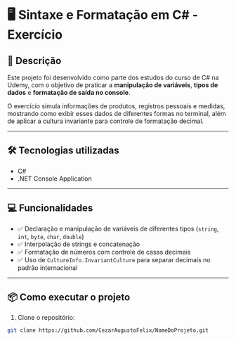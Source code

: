 # 🖥️ Sintaxe e Formatação em C# - Exercício

## 🚀 Descrição
Este projeto foi desenvolvido como parte dos estudos do curso de C# na Udemy, com o objetivo de praticar a **manipulação de variáveis**, **tipos de dados** e **formatação de saída no console**.

O exercício simula informações de produtos, registros pessoais e medidas, mostrando como exibir esses dados de diferentes formas no terminal, além de aplicar a cultura invariante para controle de formatação decimal.

---

## 🛠️ Tecnologias utilizadas
- C#
- .NET Console Application

---

## 💻 Funcionalidades
- ✅ Declaração e manipulação de variáveis de diferentes tipos (`string`, `int`, `byte`, `char`, `double`)
- ✅ Interpolação de strings e concatenação
- ✅ Formatação de números com controle de casas decimais
- ✅ Uso de `CultureInfo.InvariantCulture` para separar decimais no padrão internacional

---

## 📦 Como executar o projeto
1. Clone o repositório:
```bash
git clone https://github.com/CezarAugustoFelix/NomeDoProjeto.git
